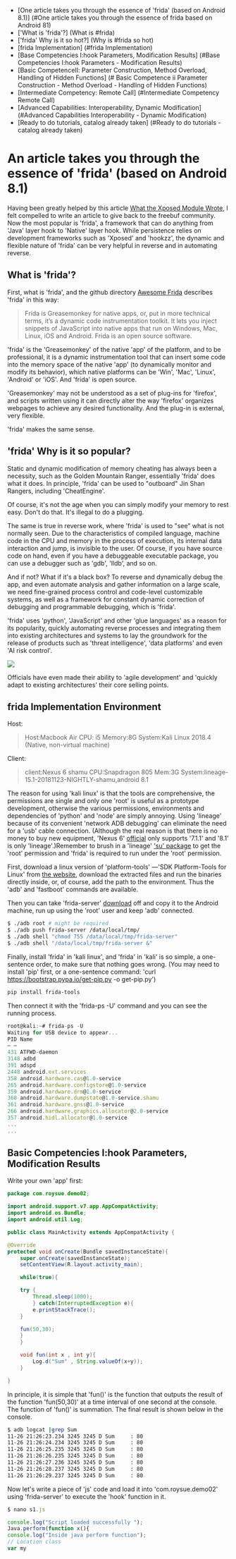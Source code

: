 * [One article takes you through the essence of 'frida' (based on Android 8.1)] (#One article takes you through the essence of frida based on Android 81)
* ['What is 'frida'?] (What is #frida)
* ['frida' Why is it so hot?] (Why is #frida so hot)
* [frida Implementation] (#frida Implementation)
* [Base Competencies Ⅰ:hook Parameters, Modification Results] (#Base Competencies Ⅰ:hook Parameters - Modification Results)
* [Basic CompetenceⅡ: Parameter Construction, Method Overload, Handling of Hidden Functions] (# Basic Competence ii Parameter Construction - Method Overload - Handling of Hidden Functions)
* [Intermediate Competency: Remote Call] (#Intermediate Competency Remote Call)
* [Advanced Capabilities: Interoperability, Dynamic Modification] (#Advanced Capabilities Interoperability - Dynamic Modification)
* [Ready to do tutorials, catalog already taken] (#Ready to do tutorials - catalog already taken)

# An article takes you through the essence of 'frida' (based on Android 8.1)

Having been greatly helped by this article [What the Xposed Module Wrote](https://www.freebuf.com/articles/terminal/114910.html), I felt compelled to write an article to give back to the freebuf community. Now the most popular is 'frida', a framework that can do anything from 'Java' layer hook to 'Native' layer hook. While persistence relies on development frameworks such as 'Xposed' and 'hookzz', the dynamic and flexible nature of 'frida' can be very helpful in reverse and in automating reverse.

## What is 'frida'?

First, what is 'frida', and the github directory [Awesome Frida](https://github.com/dweinstein/awesome-frida) describes 'frida' in this way:

>Frida is Greasemonkey for native apps, or, put in more technical terms, it’s a dynamic code instrumentation toolkit. It lets you inject snippets of JavaScript into native apps that run on Windows, Mac, Linux, iOS and Android. Frida is an open source software.

'frida' is the 'Greasemonkey' of the native 'app' of the platform, and to be professional, it is a dynamic instrumentation tool that can insert some code into the memory space of the native 'app' (to dynamically monitor and modify its behavior), which native platforms can be 'Win', 'Mac', 'Linux', 'Android' or 'iOS'. And 'frida' is open source.

'Greasemonkey' may not be understood as a set of plug-ins for 'firefox', and scripts written using it can directly alter the way 'firefox' organizes webpages to achieve any desired functionality. And the plug-in is external, very flexible.

'frida' makes the same sense.

## 'frida' Why is it so popular?

Static and dynamic modification of memory cheating has always been a necessity, such as the Golden Mountain Ranger, essentially 'frida' does what it does. In principle, 'frida' can be used to "outboard" Jin Shan Rangers, including 'CheatEngine'.

Of course, it's not the age when you can simply modify your memory to rest easy. Don't do that. It's illegal to do a plugging.

The same is true in reverse work, where 'frida' is used to "see" what is not normally seen. Due to the characteristics of compiled language, machine code in the CPU and memory in the process of execution, its internal data interaction and jump, is invisible to the user. Of course, if you have source code on hand, even if you have a debuggeable executable package, you can use a debugger such as 'gdb', 'lldb', and so on.

And if not? What if it's a black box? To reverse and dynamically debug the app, and even automate analysis and gather information on a large scale, we need fine-grained process control and code-level customizable systems, as well as a framework for constant dynamic correction of debugging and programmable debugging, which is 'frida'.

'frida' uses 'python', 'JavaScript' and other 'glue languages' as a reason for its popularity, quickly automating reverse processes and integrating them into existing architectures and systems to lay the groundwork for the release of products such as 'threat intelligence', 'data platforms' and even 'AI risk control'.

![](pic/01.png)

Officials have even made their ability to 'agile development' and 'quickly adapt to existing architectures' their core selling points.

## frida Implementation Environment

Host:

>Host:Macbook Air CPU: i5 Memory:8G
System:Kali Linux 2018.4 (Native, non-virtual machine)

Client:

>client:Nexus 6 shamu CPU:Snapdragon 805 Mem:3G
System:lineage-15.1-20181123-NIGHTLY-shamu,android 8.1

The reason for using 'kali linux' is that the tools are comprehensive, the permissions are single and only one 'root' is useful as a prototype development, otherwise the various permissions, environments and dependencies of 'python' and 'node' are simply annoying. Using 'lineage' because of its convenient 'network ADB debugging' can eliminate the need for a 'usb' cable connection. (Although the real reason is that there is no money to buy new equipment, 'Nexus 6' [official](https://developers.google.com/android/images) only supports '7.1.1' and '8.1' is only 'lineage'.)Remember to brush in a 'lineage' ['su' package](https://download.lineageos.org/extras) to get the 'root' permission and 'frida' is required to run under the 'root' permission.

First, download a linux version of 'platform-tools' —'SDK Platform-Tools for Linux' from [the website](https://developer.android.com/studio/releases/platform-tools), download the extracted files and run the binaries directly inside, or, of course, add the path to the environment. Thus the 'adb' and 'fastboot' commands are available.

Then you can take 'frida-server' [download](https://github.com/frida/frida/releases) off and copy it to the Android machine, run up using the 'root' user and keep 'adb' connected.

```bash
$ ./adb root # might be required
$ ./adb push frida-server /data/local/tmp/
$ ./adb shell "chmod 755 /data/local/tmp/frida-server"
$ ./adb shell "/data/local/tmp/frida-server &"
```

Finally, install 'frida' in 'kali linux', and 'frida' in 'kali' is so simple, a one-sentence order, to make sure that nothing goes wrong. (You may need to install 'pip' first, or a one-sentence command: 'curl https://bootstrap.pypa.io/get-pip.py -o get-pip.py')

```bash
pip install frida-tools
```

Then connect it with the 'frida-ps -U' command and you can see the running process.

```js
root@kali:~# frida-ps -U
Waiting for USB device to appear...
PID Name
— —
431 ATFWD-daemon
3148 adbd
391 adspd
2448 android.ext.services
358 android.hardware.cas@1.0-service
265 android.hardware.configstore@1.0-service
359 android.hardware.drm@1.0-service
360 android.hardware.dumpstate@1.0-service.shamu
361 android.hardware.gnss@1.0-service
266 android.hardware.graphics.allocator@2.0-service
357 android.hidl.allocator@1.0-service
...
...
```

## Basic Competencies Ⅰ:hook Parameters, Modification Results

Write your own 'app' first:

```java
package com.roysue.demo02;

import android.support.v7.app.AppCompatActivity;
import android.os.Bundle;
import android.util.Log;

public class MainActivity extends AppCompatActivity {

@Override
protected void onCreate(Bundle savedInstanceState){
    super.onCreate(savedInstanceState);
    setContentView(R.layout.activity_main);

    while(true){

    try {
        Thread.sleep(1000);
        } catch(InterruptedException e){
        e.printStackTrace();
    }

    fun(50,30);
    }
    }

    void fun(int x , int y){
        Log.d("Sum" , String.valueOf(x+y));
    }

}
```

In principle, it is simple that 'fun()' is the function that outputs the result of the function 'fun(50,30)' at a time interval of one second at the console. The function of 'fun()' is summation. The final result is shown below in the console.

```bash
$ adb logcat |grep Sum
11-26 21:26:23.234 3245 3245 D Sum     : 80
11-26 21:26:24.234 3245 3245 D Sum     : 80
11-26 21:26:25.235 3245 3245 D Sum     : 80
11-26 21:26:26.235 3245 3245 D Sum     : 80
11-26 21:26:27.236 3245 3245 D Sum     : 80
11-26 21:26:28.237 3245 3245 D Sum     : 80
11-26 21:26:29.237 3245 3245 D Sum     : 80
```

Now let's write a piece of 'js' code and load it into 'com.roysue.demo02' using 'frida-server' to execute the 'hook' function in it.

```javascript
$ nano s1.js
```

```js
console.log("Script loaded successfully ");
Java.perform(function x(){
console.log("Inside java perform function");
// Location class
var my
```